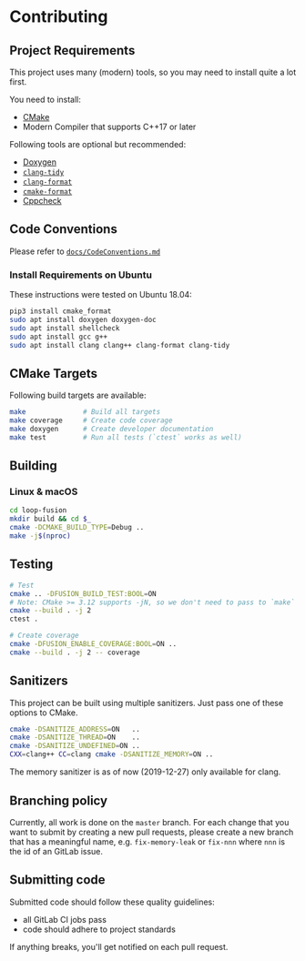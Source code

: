 # Contributing

## Project Requirements
This project uses many (modern) tools, so you may need to install quite a lot first.

You need to install:

 - [CMake](https://cmake.org/)
 - Modern Compiler that supports C++17 or later

Following tools are optional but recommended:
 - [Doxygen](http://www.doxygen.nl/)
 - [`clang-tidy`](https://clang.llvm.org/extra/clang-tidy/)
 - [`clang-format`](https://clang.llvm.org/docs/ClangFormat.html)
 - [`cmake-format`](https://github.com/cheshirekow/cmake_format)
 - [Cppcheck](http://cppcheck.sourceforge.net/)

## Code Conventions
Please refer to [`docs/CodeConventions.md`](./docs/CodeConventions.md)

### Install Requirements on Ubuntu
These instructions were tested on Ubuntu 18.04:

```sh
pip3 install cmake_format
sudo apt install doxygen doxygen-doc
sudo apt install shellcheck
sudo apt install gcc g++
sudo apt install clang clang++ clang-format clang-tidy
```

## CMake Targets
Following build targets are available:

```sh
make              # Build all targets
make coverage     # Create code coverage
make doxygen      # Create developer documentation
make test         # Run all tests (`ctest` works as well)
```

## Building

### Linux & macOS

```sh
cd loop-fusion
mkdir build && cd $_
cmake -DCMAKE_BUILD_TYPE=Debug ..
make -j$(nproc)
```

## Testing

```sh
# Test
cmake .. -DFUSION_BUILD_TEST:BOOL=ON
# Note: CMake >= 3.12 supports -jN, so we don't need to pass to `make`
cmake --build . -j 2
ctest .

# Create coverage
cmake -DFUSION_ENABLE_COVERAGE:BOOL=ON ..
cmake --build . -j 2 -- coverage
```

## Sanitizers
This project can be built using multiple sanitizers.
Just pass one of these options to CMake.

```sh
cmake -DSANITIZE_ADDRESS=ON   ..
cmake -DSANITIZE_THREAD=ON    ..
cmake -DSANITIZE_UNDEFINED=ON ..
CXX=clang++ CC=clang cmake -DSANITIZE_MEMORY=ON ..
```

The memory sanitizer is as of now (2019-12-27) only available for clang.

## Branching policy
Currently, all work is done on the `master` branch.
For each change that you want to submit by creating a new pull requests,
please create a new branch that has a meaningful name, e.g. `fix-memory-leak`
or `fix-nnn` where `nnn` is the id of an GitLab issue.

## Submitting code

Submitted code should follow these quality guidelines:

 - all GitLab CI jobs pass
 - code should adhere to project standards

If anything breaks, you'll get notified on each pull request.
